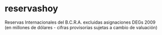 reservashoy
===========

Reservas Internacionales del B.C.R.A. excluidas asignaciones DEGs 2009 (en millones de dólares - cifras provisorias sujetas a cambio de valuación)
